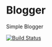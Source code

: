 # Blogger
Simple Blogger

[![Build Status](https://travis-ci.org/sahilnarwal/blogger.svg?branch=master)](https://travis-ci.org/sahilnarwal/blogger)
